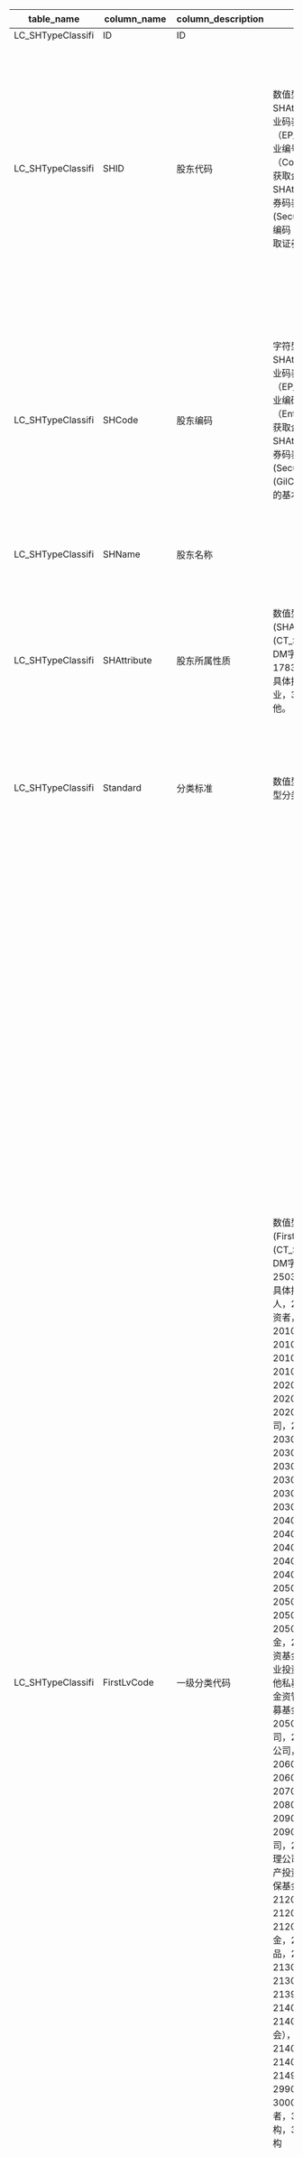 | table_name| column_name | column_description | 注释| Annotation|
|---|---|---|---|---|
| LC_SHTypeClassifi | ID| ID | | |
| LC_SHTypeClassifi | SHID| 股东代码 | 数值型常量。当SHAttribute=2时，关联“企业码表（EP_CompanyMain）”的“企业编号（CompanyCode）”关联，获取企业的基本信息； 当SHAttribute=3时，关联“证券码表总表(SecuMainAll)”的“证券内部编码 (InnerCode)”关联，获取证券的基本信息 | Numeric constant. When SHAttribute equals 2, associate with "Enterprise Code Table (EP_CompanyMain)" and "Enterprise Code (CompanyCode)" to obtain the basic information of the enterprise; when SHAttribute equals 3, associate with "Security Code Table (SecuMainAll)" and "Inner Code (InnerCode)" to obtain the basic information of the security. |
| LC_SHTypeClassifi | SHCode| 股东编码 | 字符型常量。当SHAttribute=2时，关联“企业码表（EP_CompanyMain）”的“企业编码（EnterpriseCode）”关联，获取企业的基本信息； 当SHAttribute=3时，关联“证券码表总表(SecuMainAll)”的“聚源代码 (GilCode)”关联，获取证券的基本信息| String constant. When SHAttribute equals 2, associate with "Enterprise Code Table (EP_CompanyMain)" and "Enterprise Code (EnterpriseCode)" to obtain the basic information of the enterprise; when SHAttribute equals 3, associate with "Securities Code Table (SecuMainAll)" and "Juyuan Code (GilCode)" to obtain the basic information of the securities. |
| LC_SHTypeClassifi | SHName| 股东名称 | | |
| LC_SHTypeClassifi | SHAttribute | 股东所属性质 | 数值型常量。股东所属性质(SHAttribute)与(CT_SystemConst)表中的DM字段关联，令LB = 1783，得到股东所属性质的具体描述：1-自然人，2-企业，3-证券品种，99-其他。 | Numeric constant. The nature of the shareholder (SHAttribute) is associated with the DM field in the (CT_SystemConst) table, setting LB = 1783, the specific description of the nature of the shareholder is obtained: 1-natural person, 2-enterprise, 3-securities variety, 99-others. |
| LC_SHTypeClassifi | Standard| 分类标准 | 数值型常量。1-聚源股东类型分类2022版| Numeric constant. 1-JuYuan shareholder type classification 2022 edition |
| LC_SHTypeClassifi | FirstLvCode | 一级分类代码 | 数值型常量。一级分类代码(FirstLvCode)与(CT_SystemConst)表中的DM字段关联，令LB = 2503，得到一级分类代码的具体描述：1000000-自然人，2000000-境内机构投资者，2010000-证券，2010100-证券公司，2010200-券商理财，2010201-券商集合理财，2010202-券商定向理财，2020000-银行类，2020100-银行，2020200-银行理财子公司，2020300-银行理财，2030000-保险，2030100-保险公司，2030200-保险组合，2030201-保险资管，2030202-保险理财，2030203-保险产品账户，2040000-信托，2040100-信托公司，2040200-信托产品，2040201-单一信托计划，2040202-集合信托计划，2050000-基金，2050100-公募基金，2050200-私募基金，2050201-私募股权投资基金，2050202-私募证券投资基金，2050203-私募创业投资基金，2050299-其他私募基金，2050300-基金资管计划，2050400-公募基金管理公司，2050500-私募基金管理公司，2050600-基金资管子公司，2060000-期货，2060100-期货公司，2060200-期货资管，2070000-财务公司，2080000-金融租赁公司，2090000-资产管理公司，2090100-金融资产管理公司，2090200-地方资产管理公司，2100000-金融资产投资公司，2110000-社保基金及社保机构，2120000-养老金，2120100-年金，2120200-基本养老保险基金，2120300-养老金产品，2130000-政府机构，2130100-国资机构，2130200-财政部门，2139900-其他政府机构，2140000-社会组织，2140100-慈善组织（基金会），2140200-职工工会，2140300-院校，2140400-研究所，2149900-其他社会组织，2990000-一般法人，3000000-境外机构投资者，3010000-专业境外机构，3020000-其他境外机构| Numeric constant. The first-level classification code (FirstLvCode) is associated with the DM field in the CT_SystemConst table. Setting LB = 2503, the specific description of the first-level classification code is as follows: 1000000 - Natural Person, 2000000 - Domestic Institutional Investor, 2010000 - Securities, 2010100 - Securities Company, 2010200 - Brokerage Firm's Financial Management, 2010201 - Brokerage Firm's Collective Financial Management, 2010202 - Brokerage Firm's Directed Financial Management, 2020000 - Bank Category, 2020100 - Bank, 2020200 - Bank's Financial Management Subsidiary, 2020300 - Bank's Financial Management, 2030000 - Insurance, 2030100 - Insurance Company, 2030200 - Insurance Portfolio, 2030201 - Insurance Asset Management, 2030202 - Insurance Financial Management, 2030203 - Insurance Product Account, 2040000 - Trust, 2040100 - Trust Company, 2040200 - Trust Product, 2040201 - Single Trust Plan, 2040202 - Collective Trust Plan, 2050000 - Fund, 2050100 - Publicly Offered Fund, 2050200 - Private Equity Fund, 2050201 - Private Securities Investment Fund, 2050202 - Private Venture Capital Fund, 2050299 - Other Private Funds, 2050300 - Fund Asset Management Plan, 2050400 - Publicly Offered Fund Management Company, 2050500 - Private Fund Management Company, 2050600 - Fund Asset Management Subsidiary, 2060000 - Futures, 2060100 - Futures Company, 2060200 - Futures Asset Management, 2070000 - Financial Company, 2080000 - Financial Leasing Company, 2090000 - Asset Management Company, 2090100 - Financial Asset Management Company, 2090200 - Local Asset Management Company, 2100000 - Financial Asset Investment Company, 2110000 - Social Security Fund and Social Security Institution, 2120000 - Pension Fund, 2120100 - Annuity, 2120200 - Basic Pension Insurance Fund, 2120300 - Pension Product, 2130000 - Government Agency, 2130100 - State-owned Assets Institution, 2130200 - Financial Department, 2139900 - Other Government Agencies, 2140000 - Social Organization, 2140100 - Charity Organization (Foundation), 2140200 - Trade Union, 2140300 - Educational Institution, 2140400 - Research Institute, 2149900 - Other Social Organizations, 2990000 - General Corporation, 3000000 - Overseas Institutional Investor, 3010000 - Professional Overseas Institution, 3020000 - Other Overseas Institutions. |
| LC_SHTypeClassifi | SecondLvCode| 二级分类代码 | 数值型常量。二级分类代码(SecondLvCode)与(CT_SystemConst)表中的DM字段关联，令LB = 2503，得到二级分类代码的具体描述：1000000-自然人，2000000-境内机构投资者，2010000-证券，2010100-证券公司，2010200-券商理财，2010201-券商集合理财，2010202-券商定向理财，2020000-银行类，2020100-银行，2020200-银行理财子公司，2020300-银行理财，2030000-保险，2030100-保险公司，2030200-保险组合，2030201-保险资管，2030202-保险理财，2030203-保险产品账户，2040000-信托，2040100-信托公司，2040200-信托产品，2040201-单一信托计划，2040202-集合信托计划，2050000-基金，2050100-公募基金，2050200-私募基金，2050201-私募股权投资基金，2050202-私募证券投资基金，2050203-私募创业投资基金，2050299-其他私募基金，2050300-基金资管计划，2050400-公募基金管理公司，2050500-私募基金管理公司，2050600-基金资管子公司，2060000-期货，2060100-期货公司，2060200-期货资管，2070000-财务公司，2080000-金融租赁公司，2090000-资产管理公司，2090100-金融资产管理公司，2090200-地方资产管理公司，2100000-金融资产投资公司，2110000-社保基金及社保机构，2120000-养老金，2120100-年金，2120200-基本养老保险基金，2120300-养老金产品，2130000-政府机构，2130100-国资机构，2130200-财政部门，2139900-其他政府机构，2140000-社会组织，2140100-慈善组织（基金会），2140200-职工工会，2140300-院校，2140400-研究所，2149900-其他社会组织，2990000-一般法人，3000000-境外机构投资者，3010000-专业境外机构，3020000-其他境外机构 | Numeric constant. The secondary classification code (SecondLvCode) is associated with the DM field in the CT_SystemConst table. Setting LB = 2503, the specific description of the secondary classification code is as follows: 1000000 - Natural Person, 2000000 - Domestic Institutional Investor, 2010000 - Securities, 2010100 - Securities Company, 2010200 - Brokerage Firm's Financial Management, 2010201 - Brokerage Firm's Collective Financial Management, 2010202 - Brokerage Firm's Directed Financial Management, 2020000 - Bank Category, 2020100 - Bank, 2020200 - Bank's Financial Management Subsidiary, 2020300 - Bank's Financial Management, 2030000 - Insurance, 2030100 - Insurance Company, 2030200 - Insurance Portfolio, 2030201 - Insurance Asset Management, 2030202 - Insurance Financial Management, 2030203 - Insurance Product Account, 2040000 - Trust, 2040100 - Trust Company, 2040200 - Trust Product, 2040201 - Single Trust Plan, 2040202 - Collective Trust Plan, 2050000 - Fund, 2050100 - Publicly Offered Fund, 2050200 - Private Equity Fund, 2050201 - Private Securities Investment Fund, 2050202 - Private Venture Capital Fund, 2050299 - Other Private Funds, 2050300 - Fund Asset Management Plan, 2050400 - Publicly Offered Fund Management Company, 2050500 - Private Fund Management Company, 2050600 - Fund Asset Management Subsidiary, 2060000 - Futures, 2060100 - Futures Company, 2060200 - Futures Asset Management, 2070000 - Financial Company, 2080000 - Financial Leasing Company, 2090000 - Asset Management Company, 2090100 - Financial Asset Management Company, 2090200 - Local Asset Management Company, 2100000 - Financial Asset Investment Company, 2110000 - Social Security Fund and Social Security Institution, 2120000 - Pension Fund, 2120100 - Annuity, 2120200 - Basic Pension Insurance Fund, 2120300 - Pension Product, 2130000 - Government Agency, 2130100 - State-owned Assets Institution, 2130200 - Financial Department, 2139900 - Other Government Agencies, 2140000 - Social Organization, 2140100 - Charity Organization (Foundation), 2140200 - Trade Union, 2140300 - Educational Institution, 2140400 - Research Institute, 2149900 - Other Social Organizations, 2990000 - General Corporation, 3000000 - Overseas Institutional Investor, 3010000 - Professional Overseas Institution, 3020000 - Other Overseas Institutions.|
| LC_SHTypeClassifi | ThirdLvCode | 三级分类代码 | 数值型常量。三级分类代码(ThirdLvCode)与(CT_SystemConst)表中的DM字段关联，令LB = 2503，得到三级分类代码的具体描述：1000000-自然人，2000000-境内机构投资者，2010000-证券，2010100-证券公司，2010200-券商理财，2010201-券商集合理财，2010202-券商定向理财，2020000-银行类，2020100-银行，2020200-银行理财子公司，2020300-银行理财，2030000-保险，2030100-保险公司，2030200-保险组合，2030201-保险资管，2030202-保险理财，2030203-保险产品账户，2040000-信托，2040100-信托公司，2040200-信托产品，2040201-单一信托计划，2040202-集合信托计划，2050000-基金，2050100-公募基金，2050200-私募基金，2050201-私募股权投资基金，2050202-私募证券投资基金，2050203-私募创业投资基金，2050299-其他私募基金，2050300-基金资管计划，2050400-公募基金管理公司，2050500-私募基金管理公司，2050600-基金资管子公司，2060000-期货，2060100-期货公司，2060200-期货资管，2070000-财务公司，2080000-金融租赁公司，2090000-资产管理公司，2090100-金融资产管理公司，2090200-地方资产管理公司，2100000-金融资产投资公司，2110000-社保基金及社保机构，2120000-养老金，2120100-年金，2120200-基本养老保险基金，2120300-养老金产品，2130000-政府机构，2130100-国资机构，2130200-财政部门，2139900-其他政府机构，2140000-社会组织，2140100-慈善组织（基金会），2140200-职工工会，2140300-院校，2140400-研究所，2149900-其他社会组织，2990000-一般法人，3000000-境外机构投资者，3010000-专业境外机构，3020000-其他境外机构| Numeric constant. The third-level classification code (ThirdLvCode) is associated with the DM field in the CT_SystemConst table. When LB = 2503, the specific description of the third-level classification code is obtained: 1000000-Natural Person, 2000000-Domestic Institutional Investor, 2010000-Security, 2010100-Security Company, 2010200-Brokerage Firm's Financial Management, 2010201-Brokerage Firm's Collective Financial Management, 2010202-Brokerage Firm's Directed Financial Management, 2020000-Bank Category, 2020100-Bank, 2020200-Bank's Financial Management Subsidiary, 2020300-Bank's Financial Management, 2030000-Insurance, 2030100-Insurance Company, 2030200-Insurance Portfolio, 2030201-Insurance Asset Management, 2030202-Insurance Financial Management, 2030203-Insurance Product Account, 2040000-Trust, 2040100-Trust Company, 2040200-Trust Product, 2040201-Single Trust Plan, 2040202-Collective Trust Plan, 2050000-Fund, 2050100-Publicly Offered Fund, 2050200-Private Equity Fund, 2050201-Private Equity Investment Fund, 2050202-Private Securities Investment Fund, 2050203-Private Venture Capital Fund, 2050299-Other Private Funds, 2050300-Fund Asset Management Plan, 2050400-Publicly Offered Fund Management Company, 2050500-Private Fund Management Company, 2050600-Fund Asset Management Subsidiary, 2060000-Futures, 2060100-Futures Company, 2060200-Futures Asset Management, 2070000-Financial Company, 2080000-Financial Leasing Company, 2090000-Asset Management Company, 2090100-Financial Asset Management Company, 2090200-Local Asset Management Company, 2100000-Financial Asset Investment Company, 2110000-Social Security Fund and Social Security Institution, 2120000-Pension, 2120100-Annuity, 2120200-Basic Pension Insurance Fund, 2120300-Pension Product, 2130000-Government Agency, 2130100-State-owned Institution, 2130200-Financial Department, 2139900-Other Government Agencies, 2140000-Social Organization, 2140100-Charitable Organization (Foundation), 2140200-Labor Union, 2140300-Educational Institution, 2140400-Research Institute, 2149900-Other Social Organizations, 2990000-General Corporation, 3000000-Overseas Institutional Investor, 3010000-Professional Overseas Institution, 3020000-Other Overseas Institutions. |
| LC_SHTypeClassifi | FourthLvCode| 四级分类代码 | 四级分类代码(FourthLvCode)与(CT_SystemConst)表中的DM字段关联，令LB = 2503，得到四级分类代码的具体描述：1000000-自然人，2000000-境内机构投资者，2010000-证券，2010100-证券公司，2010200-券商理财，2010201-券商集合理财，2010202-券商定向理财，2020000-银行类，2020100-银行，2020200-银行理财子公司，2020300-银行理财，2030000-保险，2030100-保险公司，2030200-保险组合，2030201-保险资管，2030202-保险理财，2030203-保险产品账户，2040000-信托，2040100-信托公司，2040200-信托产品，2040201-单一信托计划，2040202-集合信托计划，2050000-基金，2050100-公募基金，2050200-私募基金，2050201-私募股权投资基金，2050202-私募证券投资基金，2050203-私募创业投资基金，2050299-其他私募基金，2050300-基金资管计划，2050400-公募基金管理公司，2050500-私募基金管理公司，2050600-基金资管子公司，2060000-期货，2060100-期货公司，2060200-期货资管，2070000-财务公司，2080000-金融租赁公司，2090000-资产管理公司，2090100-金融资产管理公司，2090200-地方资产管理公司，2100000-金融资产投资公司，2110000-社保基金及社保机构，2120000-养老金，2120100-年金，2120200-基本养老保险基金，2120300-养老金产品，2130000-政府机构，2130100-国资机构，2130200-财政部门，2139900-其他政府机构，2140000-社会组织，2140100-慈善组织（基金会），2140200-职工工会，2140300-院校，2140400-研究所，2149900-其他社会组织，2990000-一般法人，3000000-境外机构投资者，3010000-专业境外机构，3020000-其他境外机构。 | The FourthLvCode is associated with the DM field in the CT_SystemConst table. With LB = 2503, the specific description of the FourthLvCode is: 1000000-Natural Person, 2000000-Domestic Institutional Investor, 2010000-Security, 2010100-Securities Company, 2010200-Brokerage Firm's Financial Management, 2010201-Brokerage Firm's Collective Financial Management, 2010202-Brokerage Firm's Directed Financial Management, 2020000-Bank Category, 2020100-Bank, 2020200-Bank's Financial Management Subsidiary, 2020300-Bank's Financial Management, 2030000-Insurance, 2030100-Insurance Company, 2030200-Insurance Portfolio, 2030201-Insurance Asset Management, 2030202-Insurance Financial Management, 2030203-Insurance Product Account, 2040000-Trust, 2040100-Trust Company, 2040200-Trust Product, 2040201-Single Trust Plan, 2040202-Collective Trust Plan, 2050000-Fund, 2050100-Publicly Offered Fund, 2050200-Private Equity Fund, 2050201-Private Equity Investment Fund, 2050202-Private Securities Investment Fund, 2050203-Private Venture Capital Fund, 2050299-Other Private Funds, 2050300-Fund Asset Management Plan, 2050400-Publicly Offered Fund Management Company, 2050500-Private Fund Management Company, 2050600-Fund Asset Management Subsidiary, 2060000-Futures, 2060100-Futures Company, 2060200-Futures Asset Management, 2070000-Financial Company, 2080000-Financial Leasing Company, 2090000-Asset Management Company, 2090100-Financial Asset Management Company, 2090200-Local Asset Management Company, 2100000-Financial Asset Investment Company, 2110000-Social Security Fund and Social Security Institution, 2120000-Pension, 2120100-Annuity, 2120200-Basic Pension Insurance Fund, 2120300-Pension Product, 2130000-Government Agency, 2130100-State-owned Institution, 2130200-Financial Department, 2139900-Other Government Agencies, 2140000-Social Organization, 2140100-Charitable Organization (Foundation), 2140200-Trade Union, 2140300-Educational Institution, 2140400-Research Institute, 2149900-Other Social Organizations, 2990000-General Corporation, 3000000-Overseas Institutional Investor, 3010000-Professional Overseas Institution, 3020000-Other Overseas Institutions.|
| LC_SHTypeClassifi | InsertTime| 发布时间 | | |
| LC_SHTypeClassifi | UpdateTime| 更新时间 | | |
| LC_SHTypeClassifi | JSID| JSID | | |